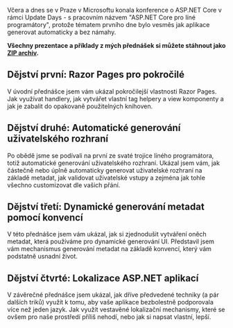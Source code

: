 <!-- dcterms:title = Příklady a prezentace z akce pro líné programátory -->
<!-- dcterms:abstract = Včera a dnes se v Praze v Microsoftu konala konference o ASP.NET Core v rámci Update Days - s pracovním názvem "ASP.NET Core pro líné programátory", protože tématem prvního dne bylo vesměs jak aplikace generovat automaticky a bez námahy. -->
<!-- dcterms:creator = Michal Altair Valášek -->
<!-- x4w:pictureUrl = /perex-pictures/20190215-aspnet-core-pro-line-programatory.jpg -->
<!-- x4w:pictureWidth = 150 -->
<!-- x4w:pictureHeight = 150 -->
<!-- x4w:pictureCredits = Update Conference -->
<!-- x4w:coverUrl = /cover-pictures/20190215-aspnet-core-pro-line-programatory.jpg -->
<!-- x4w:coverCredits = Update Conference -->
<!-- x4w:category = Akce a události -->
<!-- dcterms:date = 2019-02-15 -->

Včera a dnes se v Praze v Microsoftu konala konference o ASP.NET Core v rámci Update Days - s pracovním názvem "ASP.NET Core pro líné programátory", protože tématem prvního dne bylo vesměs jak aplikace generovat automaticky a bez námahy.

**Všechny prezentace a příklady z mých přednášek si můžete stáhnout jako [ZIP archiv](https://www.cdn.altairis.cz/Blog/2019/20190215-lprog.zip).**

## Dějství první: Razor Pages pro pokročilé

V úvodní přednášce jsem vám ukázal pokročilejší vlastnosti Razor Pages. Jak využívat handlery, jak vytvářet vlastní tag helpery a view komponenty a jak je zabalit do opakovaně použitelných knihoven.

## Dějství druhé: Automatické generování uživatelského rozhraní

Po obědě jsme se podívali na první ze svaté trojice líného programátora, totiž automatické generování uživatelského rozhraní. Ukázal jsem vám, jak částečně nebo úplně automaticky generovat uživatelské rozhraní na základě metadat, jak validovat uživatelské vstupy a zejména jak tohle všechno customizovat dle vašich přání.

## Dějství třetí: Dynamické generování metadat pomocí konvencí

V této přednášce jsem vám ukázal, jak si zjednodušit vytváření oněch metadat, která používáme pro dynamické generování UI. Představil jsem vám mechanismus generování metadat na základě konvencí, který vám podstatně usnadní život.

## Dějství čtvrté: Lokalizace ASP.NET aplikací

V závěrečné přednášce jsem ukázal, jak dříve předvedené techniky (a pár dalších triků) využít k tomu, aby vaše aplikace bezbolestně podporovala více než jeden jazyk. Jak využít vestavěné lokalizační mechanismy, které se ovšem pro naše prostředí příliš nehodí, nebo jak si napsat vlastní, lepší.
